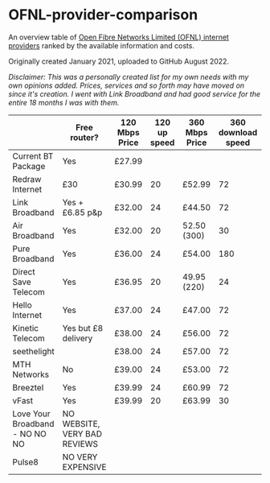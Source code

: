 # OFNL-provider-comparison
An overview table of [Open Fibre Networks Limited (OFNL) internet providers](https://www.ofnl.co.uk/) ranked by the available information and costs.

Originally created January 2021, uploaded to GitHub August 2022.

*Disclaimer: This was a personally created list for my own needs with my own opinions added. Prices, services and so forth may have moved on since it's creation. I went with Link Broadband and had good service for the entire 18 months I was with them.*

|                                | Free router?                 | 120 Mbps Price | 120 up speed | 360 Mbps Price | 360 download speed | Connection charge | Contract length | Total (100 ) |
|--------------------------------|------------------------------|----------------|--------------|----------------|--------------------|-------------------|-----------------|--------------|
| Current BT Package             | Yes                          | £27.99         |              |                |                    |                   |                 |              |
| Redraw Internet                | £30                           | £30.99         | 20           | £52.99         | 72                 | £25.00            | 12              | £85.99        |
| Link Broadband                 | Yes + £6.85 p&p                   | £32.00         | 24           | £44.50         | 72                 | £35.00            | 12              | £73.85        |
| Air Broadband                  | Yes                          | £32.00         | 20           | 52.50 (300)    | 30                 | £50.00            | 12              | £82.00       |
| Pure Broadband                 | Yes                          | £36.00         | 24           | £54.00         | 180                | £46.50            | 12              | £82.50       |
| Direct Save Telecom            | Yes                          | £36.95         | 20           | 49.95 (220)    | 24                 | £49.90            | 12              | £86.85       |
| Hello Internet                 | Yes                          | £37.00         | 24           | £47.00         | 72                 | £56.95            | 12              | £93.95       |
| Kinetic Telecom                | Yes but £8 delivery          | £38.00         | 24           | £56.00         | 72                 | £45.00            | 12              | £83.00       |
| seethelight                    |                              | £38.00         | 24           | £57.00         | 72                 | £50.00            | 12              | £88.00       |
| MTH Networks                   | No                           | £39.00         | 24           | £53.00         | 72                 | £30.00            | 12              | £69.00       |
| Breeztel                       | Yes                          | £39.99         | 24           | £60.99         | 72                 | £42.95            | 12              | £82.94       |
| vFast                          | Yes                          | £39.99         | 20           | £63.99         | 30                 | £25.00            | 12              | £64.99       |
| Love Your Broadband - NO NO NO | NO WEBSITE, VERY BAD REVIEWS |                |              |                |                    |                   |                 |              |
| Pulse8                         | NO VERY EXPENSIVE            |                |              |                |                    |                   |                 |              |
